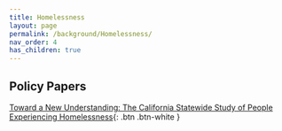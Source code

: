 ```yaml
---
title: Homelessness
layout: page
permalink: /background/Homelessness/
nav_order: 4
has_children: true
---
```


## **Policy Papers**

[Toward a New Understanding: The California Statewide Study
of People Experiencing Homelessness](https://homelessness.ucsf.edu/our-impact/our-studies/california-statewide-study-people-experiencing-homelessness){: .btn .btn-white }